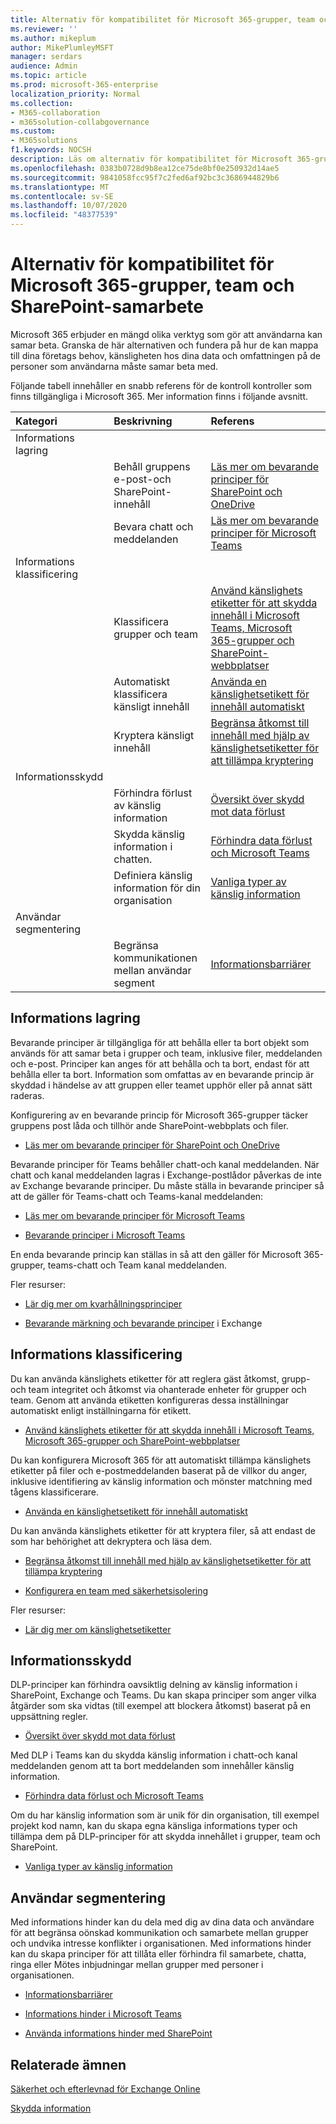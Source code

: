 ```yaml
---
title: Alternativ för kompatibilitet för Microsoft 365-grupper, team och SharePoint-samarbete
ms.reviewer: ''
ms.author: mikeplum
author: MikePlumleyMSFT
manager: serdars
audience: Admin
ms.topic: article
ms.prod: microsoft-365-enterprise
localization_priority: Normal
ms.collection:
- M365-collaboration
- m365solution-collabgovernance
ms.custom:
- M365solutions
f1.keywords: NOCSH
description: Läs om alternativ för kompatibilitet för Microsoft 365-grupper,-team och SharePoint-samarbete.
ms.openlocfilehash: 0383b0728d9b8ea12ce75de8bf0e250932d14ae5
ms.sourcegitcommit: 9841058fcc95f7c2fed6af92bc3c3686944829b6
ms.translationtype: MT
ms.contentlocale: sv-SE
ms.lasthandoff: 10/07/2020
ms.locfileid: "48377539"
---
```

# <a name="compliance-options-for-microsoft-365-groups-teams-and-sharepoint-collaboration"></a>Alternativ för kompatibilitet för Microsoft 365-grupper, team och SharePoint-samarbete

Microsoft 365 erbjuder en mängd olika verktyg som gör att användarna kan samar beta. Granska de här alternativen och fundera på hur de kan mappa till dina företags behov, känsligheten hos dina data och omfattningen på de personer som användarna måste samar beta med.

Följande tabell innehåller en snabb referens för de kontroll kontroller som finns tillgängliga i Microsoft 365. Mer information finns i följande avsnitt.

|Kategori|Beskrivning|Referens|
|:-------|:----------|:--------|
|Informations lagring|||
||Behåll gruppens e-post-och SharePoint-innehåll|[Läs mer om bevarande principer för SharePoint och OneDrive](https://docs.microsoft.com/microsoft-365/compliance/retention-policies-sharepoint)|
||Bevara chatt och meddelanden|[Läs mer om bevarande principer för Microsoft Teams](https://docs.microsoft.com/microsoft-365/compliance/retention-policies-teams)|
|Informations klassificering|||
||Klassificera grupper och team|[Använd känslighets etiketter för att skydda innehåll i Microsoft Teams, Microsoft 365-grupper och SharePoint-webbplatser](https://docs.microsoft.com/microsoft-365/compliance/sensitivity-labels-teams-groups-sites)|
||Automatiskt klassificera känsligt innehåll|[Använda en känslighetsetikett för innehåll automatiskt](https://docs.microsoft.com/microsoft-365/compliance/apply-sensitivity-label-automatically)|
||Kryptera känsligt innehåll|[Begränsa åtkomst till innehåll med hjälp av känslighetsetiketter för att tillämpa kryptering](https://docs.microsoft.com/microsoft-365/compliance/encryption-sensitivity-labels)|
|Informationsskydd|||
||Förhindra förlust av känslig information|[Översikt över skydd mot data förlust](https://docs.microsoft.com/microsoft-365/compliance/data-loss-prevention-policies)|
||Skydda känslig information i chatten.|[Förhindra data förlust och Microsoft Teams](https://docs.microsoft.com/microsoft-365/compliance/dlp-microsoft-teams)|
||Definiera känslig information för din organisation|[Vanliga typer av känslig information](https://docs.microsoft.com/microsoft-365/compliance/custom-sensitive-info-types)|
|Användar segmentering|||
||Begränsa kommunikationen mellan användar segment|[Informationsbarriärer](https://docs.microsoft.com/microsoft-365/compliance/information-barriers)|

## <a name="information-retention"></a>Informations lagring

Bevarande principer är tillgängliga för att behålla eller ta bort objekt som används för att samar beta i grupper och team, inklusive filer, meddelanden och e-post. Principer kan anges för att behålla och ta bort, endast för att behålla eller ta bort. Information som omfattas av en bevarande princip är skyddad i händelse av att gruppen eller teamet upphör eller på annat sätt raderas.

Konfigurering av en bevarande princip för Microsoft 365-grupper täcker gruppens post låda och tillhör ande SharePoint-webbplats och filer.

- [Läs mer om bevarande principer för SharePoint och OneDrive](https://docs.microsoft.com/microsoft-365/compliance/retention-policies-sharepoint)

Bevarande principer för Teams behåller chatt-och kanal meddelanden. När chatt och kanal meddelanden lagras i Exchange-postlådor påverkas de inte av Exchange bevarande principer. Du måste ställa in bevarande principer så att de gäller för Teams-chatt och Teams-kanal meddelanden:

- [Läs mer om bevarande principer för Microsoft Teams](https://docs.microsoft.com/microsoft-365/compliance/retention-policies-teams)

- [Bevarande principer i Microsoft Teams](https://docs.microsoft.com/microsoftteams/retention-policies)

En enda bevarande princip kan ställas in så att den gäller för Microsoft 365-grupper, teams-chatt och Team kanal meddelanden. 

Fler resurser:

- [Lär dig mer om kvarhållningsprinciper](https://docs.microsoft.com/microsoft-365/compliance/retention-policies)

- [Bevarande märkning och bevarande principer](https://docs.microsoft.com/exchange/security-and-compliance/messaging-records-management/retention-tags-and-policies) i Exchange

## <a name="information-classification"></a>Informations klassificering

Du kan använda känslighets etiketter för att reglera gäst åtkomst, grupp-och team integritet och åtkomst via ohanterade enheter för grupper och team. Genom att använda etiketten konfigureras dessa inställningar automatiskt enligt inställningarna för etikett.

- [Använd känslighets etiketter för att skydda innehåll i Microsoft Teams, Microsoft 365-grupper och SharePoint-webbplatser](https://docs.microsoft.com/microsoft-365/compliance/sensitivity-labels-teams-groups-sites)

Du kan konfigurera Microsoft 365 för att automatiskt tillämpa känslighets etiketter på filer och e-postmeddelanden baserat på de villkor du anger, inklusive identifiering av känslig information och mönster matchning med tågens klassificerare.

- [Använda en känslighetsetikett för innehåll automatiskt](https://docs.microsoft.com/microsoft-365/compliance/apply-sensitivity-label-automatically)

Du kan använda känslighets etiketter för att kryptera filer, så att endast de som har behörighet att dekryptera och läsa dem.

- [Begränsa åtkomst till innehåll med hjälp av känslighetsetiketter för att tillämpa kryptering](https://docs.microsoft.com/microsoft-365/compliance/encryption-sensitivity-labels)

- [Konfigurera en team med säkerhetsisolering](https://docs.microsoft.com/microsoft-365/solutions/secure-teams-security-isolation)

Fler resurser:

- [Lär dig mer om känslighetsetiketter](https://docs.microsoft.com/microsoft-365/compliance/sensitivity-labels)


## <a name="information-protection"></a>Informationsskydd

DLP-principer kan förhindra oavsiktlig delning av känslig information i SharePoint, Exchange och Teams. Du kan skapa principer som anger vilka åtgärder som ska vidtas (till exempel att blockera åtkomst) baserat på en uppsättning regler.

- [Översikt över skydd mot data förlust](https://docs.microsoft.com/microsoft-365/compliance/data-loss-prevention-policies)

Med DLP i Teams kan du skydda känslig information i chatt-och kanal meddelanden genom att ta bort meddelanden som innehåller känslig information.

- [Förhindra data förlust och Microsoft Teams](https://docs.microsoft.com/microsoft-365/compliance/dlp-microsoft-teams)

Om du har känslig information som är unik för din organisation, till exempel projekt kod namn, kan du skapa egna känsliga informations typer och tillämpa dem på DLP-principer för att skydda innehållet i grupper, team och SharePoint.

- [Vanliga typer av känslig information](https://docs.microsoft.com/microsoft-365/compliance/custom-sensitive-info-types)

## <a name="user-segmentation"></a>Användar segmentering

Med informations hinder kan du dela med dig av dina data och användare för att begränsa oönskad kommunikation och samarbete mellan grupper och undvika intresse konflikter i organisationen. Med informations hinder kan du skapa principer för att tillåta eller förhindra fil samarbete, chatta, ringa eller Mötes inbjudningar mellan grupper med personer i organisationen.

- [Informationsbarriärer](https://docs.microsoft.com/microsoft-365/compliance/information-barriers)

- [Informations hinder i Microsoft Teams](https://docs.microsoft.com/microsoftteams/information-barriers-in-teams)

- [Använda informations hinder med SharePoint](https://docs.microsoft.com/sharepoint/information-barriers)

## <a name="related-topics"></a>Relaterade ämnen

[Säkerhet och efterlevnad för Exchange Online](https://docs.microsoft.com/exchange/security-and-compliance/security-and-compliance)

[Skydda information](https://docs.microsoft.com/microsoft-365/compliance/protect-information)


